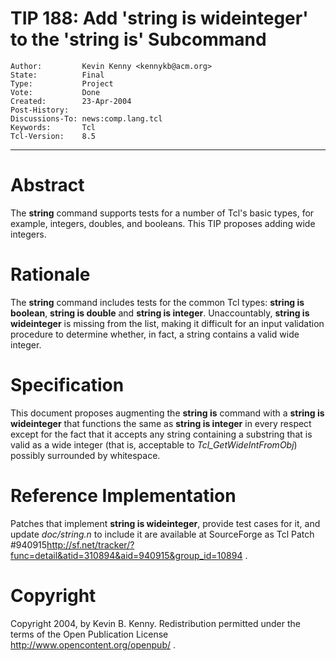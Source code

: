 # TIP 188: Add 'string is wideinteger' to the 'string is' Subcommand
	Author:         Kevin Kenny <kennykb@acm.org>
	State:          Final
	Type:           Project
	Vote:           Done
	Created:        23-Apr-2004
	Post-History:   
	Discussions-To: news:comp.lang.tcl
	Keywords:       Tcl
	Tcl-Version:    8.5
-----

# Abstract

The **string** command supports tests for a number of Tcl's basic
types, for example, integers, doubles, and booleans.  This TIP
proposes adding wide integers.

# Rationale

The **string** command includes tests for the common Tcl types:
**string is boolean**, **string is double** and **string is
integer**.  Unaccountably, **string is wideinteger** is missing from the
list, making it difficult for an input validation procedure to
determine whether, in fact, a string contains a valid wide integer.

# Specification

This document proposes augmenting the **string is** command with a
**string is wideinteger** that functions the same as **string is
integer** in every respect except for the fact that it accepts any
string containing a substring that is valid as a wide integer \(that
is, acceptable to _Tcl\_GetWideIntFromObj_\) possibly surrounded by
whitespace.

# Reference Implementation

Patches that implement **string is wideinteger**, provide test cases for
it, and update _doc/string.n_ to include it are available at
SourceForge as Tcl Patch
\#940915<http://sf.net/tracker/?func=detail&atid=310894&aid=940915&group_id=10894> .

# Copyright

Copyright 2004, by Kevin B. Kenny.  Redistribution permitted under the
terms of the Open Publication License
<http://www.opencontent.org/openpub/> .

